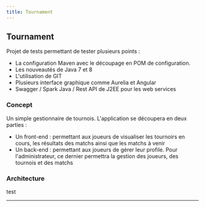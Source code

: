 ```yaml
---
title: Tournament
---
```


## Tournament
Projet de tests permettant de tester plusieurs points :

+ La configuration Maven avec le découpage en POM de configuration.
+ Les nouveautés de Java 7 et 8
+ L'utilisation de GIT
+ Plusieurs interface graphique comme Aurelia et Angular
+ Swagger / Spark Java / Rest API de J2EE pour les web services

### Concept
Un simple gestionnaire de tournois. L'application se découpera en deux parties :

+ Un front-end : permettant aux joueurs de visualiser les tournoirs en cours, les résultats des matchs ainsi que les matchs à venir
+ Un back-end : permettant aux joueurs de gérer leur profile. Pour l'administrateur, ce dernier permettra la gestion des joueurs, des tournois et des matchs

### Architecture

test
___

